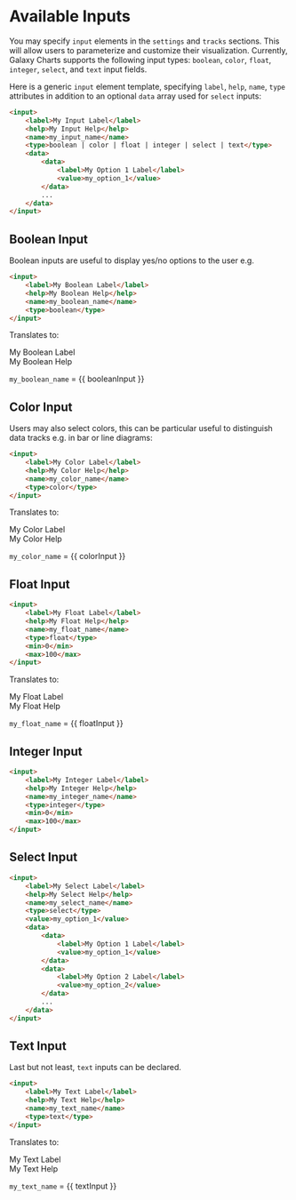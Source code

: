 <script setup>
import pkg from 'naive-ui';
const { NSwitch, NColorPicker, NSlider, NInputNumber, NInput } = pkg;
import { ref } from "vue";

const booleanInput = ref(true);
const colorInput = ref("#0284c7");
const floatInput = ref(1);
const textInput = ref("My Text")
</script>

# Available Inputs

You may specify  `input` elements in the `settings` and `tracks` sections. This will allow users to parameterize and customize their visualization. Currently, Galaxy Charts supports the following input types: `boolean`, `color`, `float`, `integer`, `select`, and `text` input fields.

Here is a generic `input` element template, specifying `label`, `help`, `name`, `type` attributes in addition to an optional `data` array used for `select` inputs:

```md
<input>
    <label>My Input Label</label>
    <help>My Input Help</help>
    <name>my_input_name</name>
    <type>boolean | color | float | integer | select | text</type>
    <data>
        <data>
            <label>My Option 1 Label</label>
            <value>my_option_1</value>
        </data>
        ...
    </data>
</input>
```


## Boolean Input

Boolean inputs are useful to display yes/no options to the user e.g.

```md
<input>
    <label>My Boolean Label</label>
    <help>My Boolean Help</help>
    <name>my_boolean_name</name>
    <type>boolean</type>
</input>
```

Translates to:

<div class="rounded border p-4">
    <div class="font-bold pb-1">My Boolean Label</div>
    <div class="text-xs pb-1">My Boolean Help</div>
    <n-switch v-model:value="booleanInput"/>
</div>

`my_boolean_name`
<span class="font-thin"> = {{ booleanInput }}</span>

## Color Input
    
Users may also select colors, this can be particular useful to distinguish data tracks e.g. in bar or line diagrams:

```md
<input>
    <label>My Color Label</label>
    <help>My Color Help</help>
    <name>my_color_name</name>
    <type>color</type>
</input>
```
Translates to:

<div class="rounded border p-4">
    <div class="font-bold pb-1">My Color Label</div>
    <div class="text-xs pb-1">My Color Help</div>
    <n-color-picker
        v-model:value="colorInput"
        :modes="['hex']"
        :show-alpha="false"/>
</div>

`my_color_name`
<span class="font-thin"> = {{ colorInput }}</span>

## Float Input

```md
<input>
    <label>My Float Label</label>
    <help>My Float Help</help>
    <name>my_float_name</name>
    <type>float</type>
    <min>0</min>
    <max>100</max>
</input>
```

Translates to:

<div class="rounded border p-4">
    <div class="font-bold pb-1">My Float Label</div>
    <div class="text-xs pb-1">My Float Help</div>
    <n-slider
        class="mb-2"
        v-model:value="floatInput"
        :min="0"
        :max="10"
        :step="0.01" />
    <n-input-number
        v-model:value="floatInput"
        size="small"
        :min="0"
        :max="10"
        :step="0.01" />
</div>

`my_float_name`
<span class="font-thin"> = {{ floatInput }}</span>

## Integer Input

```md
<input>
    <label>My Integer Label</label>
    <help>My Integer Help</help>
    <name>my_integer_name</name>
    <type>integer</type>
    <min>0</min>
    <max>100</max>
</input>
```

## Select Input
    
```md
<input>
    <label>My Select Label</label>
    <help>My Select Help</help>
    <name>my_select_name</name>
    <type>select</type>
    <value>my_option_1</value>
    <data>
        <data>
            <label>My Option 1 Label</label>
            <value>my_option_1</value>
        </data>
        <data>
            <label>My Option 2 Label</label>
            <value>my_option_2</value>
        </data>
        ...
    </data>
</input>
```

## Text Input

Last but not least, `text` inputs can be declared.

```md
<input>
    <label>My Text Label</label>
    <help>My Text Help</help>
    <name>my_text_name</name>
    <type>text</type>
</input>
```

Translates to:

<div class="rounded border p-4">
    <div class="font-bold pb-1">My Text Label</div>
    <div class="text-xs pb-1">My Text Help</div>
    <n-input v-model:value="textInput" />
</div>

`my_text_name`
<span class="font-thin"> = {{ textInput }}</span>
